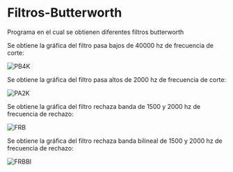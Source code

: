 # Filtros-Butterworth
Programa en el cual se obtienen diferentes filtros butterworth

Se obtiene la gráfica del filtro pasa bajos de 40000 hz de frecuencia de corte:

![PB4K](https://user-images.githubusercontent.com/108247794/208827972-5e3f8ef8-952f-4a4e-bd99-126a2ec89738.png)

Se obtiene la gráfica del filtro pasa altos de 2000 hz de frecuencia de corte:

![PA2K](https://user-images.githubusercontent.com/108247794/208828042-ee68034e-6079-4f44-8faf-fba87fdb0dd6.png)

Se obtiene la gráfica del filtro rechaza banda de 1500 y 2000 hz de frecuencia de rechazo:

![FRB](https://user-images.githubusercontent.com/108247794/208828117-478af6cd-213d-4ec1-8d57-a7112e762a90.png)

Se obtiene la gráfica del filtro rechaza banda bilineal de 1500 y 2000 hz de frecuencia de rechazo:

![FRBBI](https://user-images.githubusercontent.com/108247794/208828224-f9865329-6690-43f9-8282-1c89dc8c0be3.png)
